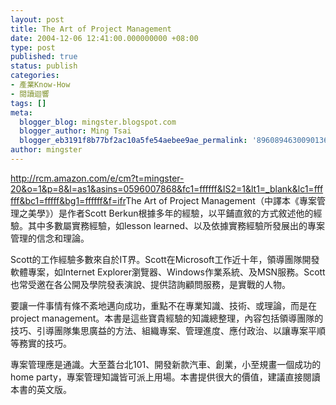 ```yaml
---
layout: post
title: The Art of Project Management
date: 2004-12-06 12:41:00.000000000 +08:00
type: post
published: true
status: publish
categories:
- 產業Know-How
- 閱讀迴響
tags: []
meta:
  blogger_blog: mingster.blogspot.com
  blogger_author: Ming Tsai
  blogger_eb3191f8b77bf2ac10a5fe54aebee9ae_permalink: '8960894630090136917'
author: mingster
---
```

<p><a href="http://rcm.amazon.com/e/cm?t=mingster-20&#038;o=1&#038;p=8&#038;l=as1&#038;asins=0596007868&#038;fc1=ffffff&#038;IS2=1&#038;lt1=_blank&#038;lc1=ffffff&#038;bc1=fffff&#038;bg1=ffffff&#038;f=ifr">http://rcm.amazon.com/e/cm?t=mingster-20&#038;o=1&#038;p=8&#038;l=as1&#038;asins=0596007868&#038;fc1=ffffff&#038;IS2=1&#038;lt1=_blank&#038;lc1=ffffff&#038;bc1=fffff&#038;bg1=ffffff&#038;f=ifr</a>The Art of Project Management（中譯本《專案管理之美學》）是作者Scott Berkun根據多年的經驗，以平鋪直敘的方式敘述他的經驗。其中多數屬實務經驗，如lesson learned、以及依據實務經驗所發展出的專案管理的信念和理論。</p>
<p>Scott的工作經驗多數來自於IT界。Scott在Microsoft工作近十年，領導團隊開發軟體專案，如Internet Explorer瀏覽器、Windows作業系統、及MSN服務。Scott 也常受邀在各公開及學院發表演說、提供諮詢顧問服務，是實戰的人物。</p>
<p>要讓一件事情有條不紊地邁向成功，重點不在專業知識、技術、或理論，而是在project management。本書是這些寶貴經驗的知識總整理，內容包括領導團隊的技巧、引導團隊集思廣益的方法、組織專案、管理進度、應付政治、以讓專案平順等務實的技巧。</p>
<p>專案管理應是通識。大至蓋台北101、開發新款汽車、創業，小至規畫一個成功的home party，專案管理知識皆可派上用場。本書提供很大的價值，建議直接閱讀本書的英文版。</p>
